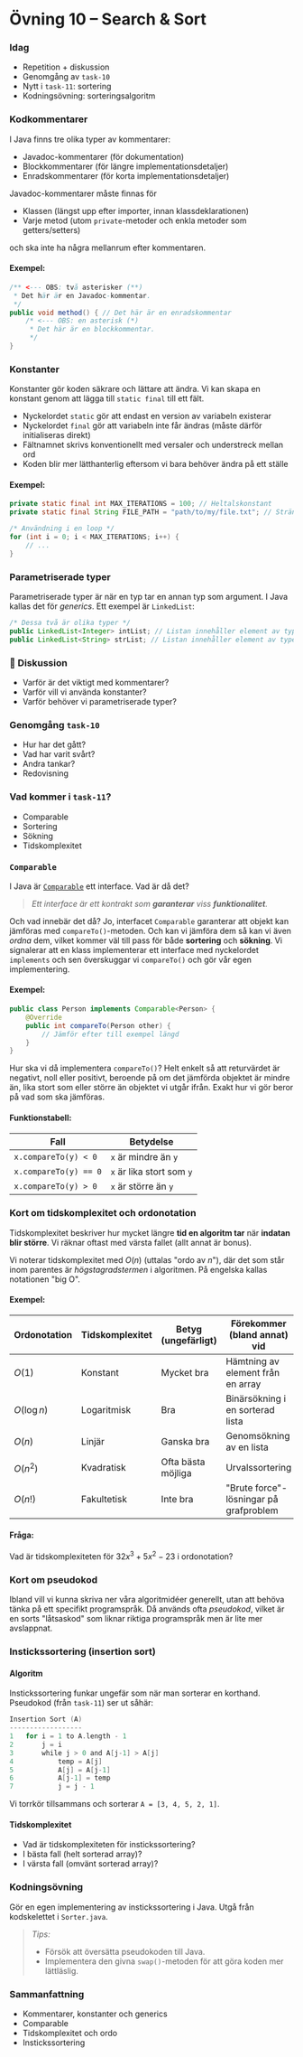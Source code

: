 # **Övning 10 – Search & Sort**

### **Idag**
* Repetition + diskussion
* Genomgång av `task-10`
* Nytt i `task-11`: sortering
* Kodningsövning: sorteringsalgoritm

### **Kodkommentarer**
I Java finns tre olika typer av kommentarer:
- Javadoc-kommentarer (för dokumentation)
- Blockkommentarer (för längre implementationsdetaljer)
- Enradskommentarer (för korta implementationsdetaljer)

Javadoc-kommentarer måste finnas för

- Klassen (längst upp efter importer, innan klassdeklarationen)
- Varje metod (utom `private`-metoder och enkla metoder som getters/setters)

och ska inte ha några mellanrum efter kommentaren.

#### **Exempel:**
```java
/** <--- OBS: två asterisker (**)
 * Det här är en Javadoc-kommentar.
 */
public void method() { // Det här är en enradskommentar
    /* <--- OBS: en asterisk (*)
     * Det här är en blockkommentar.
     */
}
```

### **Konstanter**
Konstanter gör koden säkrare och lättare att ändra. Vi kan skapa en konstant genom att lägga till `static final` till ett fält.

* Nyckelordet `static` gör att endast en version av variabeln existerar
* Nyckelordet `final` gör att variabeln inte får ändras (måste därför initialiseras direkt)
* Fältnamnet skrivs konventionellt med versaler och understreck mellan ord
* Koden blir mer lätthanterlig eftersom vi bara behöver ändra på ett ställe

#### **Exempel:**

```java
private static final int MAX_ITERATIONS = 100; // Heltalskonstant
private static final String FILE_PATH = "path/to/my/file.txt"; // Stränkonstant

/* Användning i en loop */
for (int i = 0; i < MAX_ITERATIONS; i++) {
    // ...
}
```

### **Parametriserade typer**
Parametriserade typer är när en typ tar en annan typ som argument. I Java kallas det för *generics*. Ett exempel är `LinkedList`:

```java
/* Dessa två är olika typer */
public LinkedList<Integer> intList; // Listan innehåller element av typen Integer
public LinkedList<String> strList; // Listan innehåller element av typen String
```

### **💬 Diskussion**
- Varför är det viktigt med kommentarer?
- Varför vill vi använda konstanter?
- Varför behöver vi parametriserade typer?


### **Genomgång `task-10`**
* Hur har det gått?
* Vad har varit svårt?
* Andra tankar?
* Redovisning

### **Vad kommer i `task-11`?**
* Comparable
* Sortering
* Sökning
* Tidskomplexitet

### **`Comparable`**
I Java är [`Comparable`](https://docs.oracle.com/javase/8/docs/api/java/lang/Comparable.html) ett interface. Vad är då det?

> *Ett interface är ett kontrakt som **garanterar** viss **funktionalitet**.*

Och vad innebär det då? Jo, interfacet `Comparable` garanterar att objekt kan jämföras med `compareTo()`-metoden. Och kan vi jämföra dem så kan vi även *ordna* dem, vilket kommer väl till pass för både **sortering** och **sökning**. Vi signalerar att en klass implementerar ett interface med nyckelordet `implements` och sen överskuggar vi `compareTo()` och gör vår egen implementering.

#### **Exempel:**

```java
public class Person implements Comparable<Person> {
    @Override
    public int compareTo(Person other) {
        // Jämför efter till exempel längd
    }
}
```

Hur ska vi då implementera `compareTo()`? Helt enkelt så att returvärdet är negativt, noll eller positivt, beroende på om det jämförda objektet är mindre än, lika stort som eller större än objektet vi utgår ifrån. Exakt hur vi gör beror på vad som ska jämföras.

#### **Funktionstabell:**

| Fall     | Betydelse                                           |
|-----------------|-----------------------------------------------------|
| `x.compareTo(y) < 0`        | `x` är mindre än `y` |
| `x.compareTo(y) == 0`            | `x` är lika stort som `y` |
| `x.compareTo(y) > 0`        | `x` är större än `y` |

### **Kort om tidskomplexitet och ordonotation**
Tidskomplexitet beskriver hur mycket längre **tid en algoritm tar** när **indatan blir större**. Vi räknar oftast med värsta fallet (allt annat är bonus).

Vi noterar tidskomplexitet med $O(n)$ (uttalas "ordo av $n$"), där det som står inom parentes är *högstagradstermen* i algoritmen. På engelska kallas notationen "big O".

#### **Exempel:**
| Ordonotation | Tidskomplexitet | Betyg (ungefärligt)          | Förekommer (bland annat) vid                 |
|--------------|-----------------|-----------------|-------------------------|
| $O(1)$      | Konstant        | Mycket bra      | Hämtning av element från en array |
| $O(\log n)$ | Logaritmisk     | Bra             | Binärsökning i en sorterad lista |
| $O(n)$      | Linjär          | Ganska bra      | Genomsökning av en lista |
| $O(n^2)$    | Kvadratisk      | Ofta bästa möjliga | Urvalssortering            |
| $O(n!)$     | Fakultetisk     | Inte bra        | "Brute force"-lösningar på grafproblem |



#### **Fråga:**

Vad är tidskomplexiteten för $32x^3 + 5x^2 - 23$ i ordonotation?


### **Kort om pseudokod**
Ibland vill vi kunna skriva ner våra algoritmidéer generellt, utan att behöva tänka på ett specifikt programspråk. Då används ofta *pseudokod*, vilket är en sorts "låtsaskod" som liknar riktiga programspråk men är lite mer avslappnat. 

### **Instickssortering (insertion sort)**

#### **Algoritm**
Instickssortering funkar ungefär som när man sorterar en korthand. Pseudokod (från `task-11`) ser ut såhär:

```go
Insertion Sort (A)
------------------
1   for i = 1 to A.length - 1
2       j = i
3       while j > 0 and A[j-1] > A[j]
4           temp = A[j]
5           A[j] = A[j-1]
6           A[j-1] = temp
7           j = j - 1
```

Vi torrkör tillsammans och sorterar `A = [3, 4, 5, 2, 1]`.

#### **Tidskomplexitet**
* Vad är tidskomplexiteten för instickssortering?
* I bästa fall (helt sorterad array)?
* I värsta fall (omvänt sorterad array)?

### **Kodningsövning**
Gör en egen implementering av instickssortering i Java. Utgå från kodskelettet i `Sorter.java`.

> *Tips:*
> * Försök att översätta pseudokoden till Java.
> * Implementera den givna `swap()`-metoden för att göra koden mer lättläslig.

### **Sammanfattning**
* Kommentarer, konstanter och generics
* Comparable
* Tidskomplexitet och ordo
* Instickssortering
